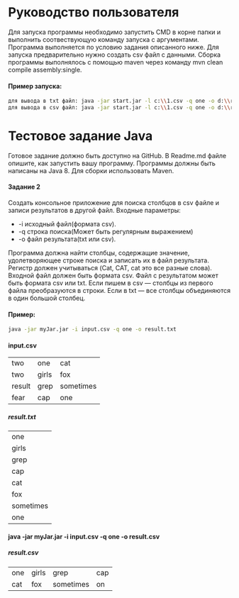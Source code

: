 # Руководство пользователя
Для запуска программы необходимо запустить CMD в корне папки и выполнить соотвествующую команду запуска с аргументами. Программа выполняется по условию задания описанного ниже. 
Для запуска предварительно нужно создать csv файл с данными. 
Сборка программы выполнялось с помощью maven через команду mvn clean compile assembly:single.
#### Пример запуска:
```sh
для вывода в txt файл: java -jar start.jar -l c:\\1.csv -q one -o d:\\result.txt
для вывода в csv файл: java -jar start.jar -l c:\\1.csv -q one -o d:\\result.csv
```
# Тестовое задание Java
Готовое задание должно быть доступно на GitHub. В Readme.md файле опишите, как запустить вашу программу.
Программы должны быть написаны на Java 8. Для сборки использовать Maven.
#### Задание 2
Создать консольное приложение для поиска столбцов в csv файле и записи результатов в другой файл.
Входные параметры:
- -i исходный файл(формата csv).
- -q строка поиска(Может быть регулярным выражением)
- -o файл результата(txt или csv).

Программа должна найти столбцы, содержащие значение, удолетворяющее строке поиска и записать их в файл результата.
Регистр должен учитываться (Cat, CAT, cat это все разные слова).
Входной файл должен быть формата csv. Файл с результатом может быть формата csv или txt. Если пишем в csv — столбцы из первого файла преобразуются в строки. Если в txt — все столбцы объединяются в один большой столбец.
#### Пример:

```sh
java -jar myJar.jar -i input.csv -q one -o result.txt 
```
#### input.csv
|  || |
| ------ | ------ | ------ |
| two | one | cat |
| two | girls | fox |
| result | grep | sometimes |
| fear | cap | one |

##### result.txt

||
|------|
| one | 
| girls |
| grep |
| cap |
| cat |
| fox |
| sometimes |
| one |


#### java -jar myJar.jar -i input.csv -q one -o result.csv
##### result.csv
|||||
|-|-|-|-|
| one | girls | grep | cap |
| cat | fox | sometimes|  on| 




